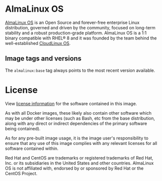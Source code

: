 # AlmaLinux OS

[AlmaLinux OS](https://almalinux.org/) is an Open Source and forever-free
enterprise Linux distribution, governed and driven by the community, focused
on long-term stability and a robust production-grade platform. AlmaLinux OS
is a 1:1 binary compatible with RHEL® 8 and it was founded by the team behind
the well-established [CloudLinux OS](https://www.cloudlinux.com/all-products/product-overview/cloudlinuxos).


## Image tags and versions

The `almalinux:base` tag always points to the most recent version available.


# License

View [license information](https://almalinux.org/legal/licensing-policy/) for
the software contained in this image.

As with all Docker images, these likely also contain other software which may
be under other licenses (such as Bash, etc from the base distribution, along
with any direct or indirect dependencies of the primary software being
contained).

As for any pre-built image usage, it is the image user's responsibility to
ensure that any use of this image complies with any relevant licenses for all
software contained within.

Red Hat and CentOS are trademarks or registered trademarks of Red Hat, Inc.
or its subsidiaries in the United States and other countries.
AlmaLinux OS is not affiliated with, endorsed by or sponsored by Red Hat or
the CentOS Project.